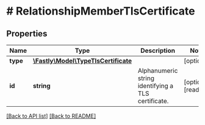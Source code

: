 # # RelationshipMemberTlsCertificate

## Properties

Name | Type | Description | Notes
------------ | ------------- | ------------- | -------------
**type** | [**\Fastly\Model\TypeTlsCertificate**](TypeTlsCertificate.md) |  | [optional] 
**id** | **string** | Alphanumeric string identifying a TLS certificate. | [optional] [readonly] 


[[Back to API list]](../../README.md#endpoints) [[Back to README]](../../README.md)
